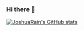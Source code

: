 ### Hi there 👋

<!--
**CaoYuchen/CaoYuchen** is a ✨ _special_ ✨ repository because its `README.md` (this file) appears on your GitHub profile.

Here are some ideas to get you started:

- 🔭 I’m currently working on ...
- 🌱 I’m currently learning ...
- 👯 I’m looking to collaborate on ...
- 🤔 I’m looking for help with ...
- 💬 Ask me about ...
- 📫 How to reach me: ...
- 😄 Pronouns: ...
- ⚡ Fun fact: ...
-->

[![JoshuaRain's GitHub stats](https://github-readme-stats.vercel.app/api?username=CaoYuchen)](https://github.com/CaoYuchen/github-readme-stats)
